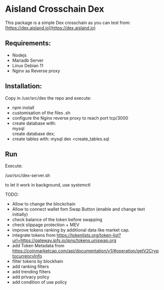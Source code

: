 # Aisland Crosschain Dex
This package is a simple Dex crosschain as you can test from:  
[https://dex.aisland.io](https://dex.aisland.io)

## Requirements:
- Nodejs
- Mariadb Server
- Linux Debian 11
- Nginx as Reverse proxy

## Installation:
Copy in  /usr/src/dex the repo and execute:  
- npm install  
- customisation of the files .sh
- configure the Nginx reverse proxy to reach port tcp/3000
- create database with:   
mysql   
create database dex;  
- create tables with:
mysql dex <create_tables.sql  

## Run
Execute:  

/usr/src/dex-server.sh 

to let it work in background, use systemctl

TODO:
- Allow to change the blockchain 
- Allow to connect wallet fom Swap Button (enable and change text initially)
- check balance of the token before swapping
- check slippage protection + MEV
- improve tokens ranking by additional data like market cap.
- integrate tokens from https://tokenlists.org/token-list?url=https://gateway.ipfs.io/ipns/tokens.uniswap.org
- add Token Metadata from https://coinmarketcap.com/api/documentation/v1/#operation/getV2CryptocurrencyInfo
- filter tokens by blockhain
- add ranking filters
- add trending filters
- add privacy policy
- add condition of use policy







